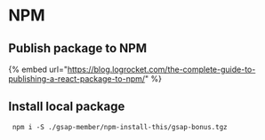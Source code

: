 # NPM

## Publish package to NPM

{% embed url="https://blog.logrocket.com/the-complete-guide-to-publishing-a-react-package-to-npm/" %}

## Install local package

```text
 npm i -S ./gsap-member/npm-install-this/gsap-bonus.tgz 
```



